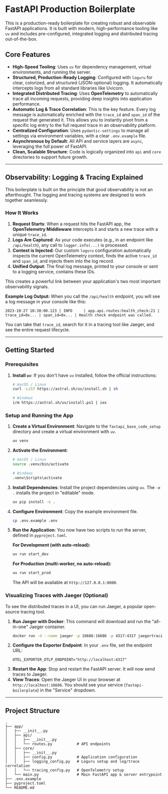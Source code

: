 # FastAPI Production Boilerplate

This is a production-ready boilerplate for creating robust and observable FastAPI applications. It is built with modern, high-performance tooling like `uv` and includes pre-configured, integrated logging and distributed tracing out-of-the-box.

## Core Features

- **High-Speed Tooling**: Uses `uv` for dependency management, virtual environments, and running the server.
- **Structured, Production-Ready Logging**: Configured with `loguru` for clear, colorized, and structured (JSON-optional) logging. It automatically intercepts logs from all standard libraries like Uvicorn.
- **Integrated Distributed Tracing**: Uses **OpenTelemetry** to automatically trace all incoming requests, providing deep insights into application performance.
- **Automatic Log & Trace Correlation**: This is the key feature. Every log message is automatically enriched with the `trace_id` and `span_id` of the request that generated it. This allows you to instantly pivot from a specific log entry to the full request trace in an observability platform.
- **Centralized Configuration**: Uses `pydantic-settings` to manage all settings via environment variables, with a clear `.env.example` file.
- **Asynchronous by Default**: All API and service layers are `async`, leveraging the full power of FastAPI.
- **Clean, Scalable Structure**: Code is logically organized into `api` and `core` directories to support future growth.

---

## Observability: Logging & Tracing Explained

This boilerplate is built on the principle that good observability is not an afterthought. The logging and tracing systems are designed to work together seamlessly.

### How It Works

1.  **Request Starts**: When a request hits the FastAPI app, the **OpenTelemetry Middleware** intercepts it and starts a new trace with a unique `trace_id`.
2.  **Logs Are Captured**: As your code executes (e.g., in an endpoint like `/api/health`), any call to `logger.info(...)` is processed.
3.  **Context is Injected**: Our custom `loguru` configuration automatically inspects the current OpenTelemetry context, finds the active `trace_id` and `span_id`, and injects them into the log record.
4.  **Unified Output**: The final log message, printed to your console or sent to a logging service, contains these IDs.

This creates a powerful link between your application's two most important observability signals.

**Example Log Output:**
When you call the `/api/health` endpoint, you will see a log message in your console like this:
```
2023-10-27 10:30:00.123 | INFO     | app.api.routes:health_check:21 | trace_id=0x... | span_id=0x... | Health check endpoint was called.
```
You can take that `trace_id`, search for it in a tracing tool like Jaeger, and see the entire request lifecycle.

---

## Getting Started

### Prerequisites

1.  **Install `uv`**:
    If you don't have `uv` installed, follow the official instructions:
    ```sh
    # macOS / Linux
    curl -LsSf https://astral.sh/uv/install.sh | sh
    
    # Windows
    irm https://astral.sh/uv/install.ps1 | iex
    ```

### Setup and Running the App

1.  **Create a Virtual Environment**:
    Navigate to the `fastapi_base_code_setup` directory and create a virtual environment with `uv`.
    ```sh
    uv venv
    ```

2.  **Activate the Environment**:
    ```sh
    # macOS / Linux
    source .venv/bin/activate

    # Windows
    .venv\Scripts\activate
    ```

3.  **Install Dependencies**:
    Install the project dependencies using `uv`. The `-e .` installs the project in "editable" mode.
    ```sh
    uv pip install -e .
    ```

4.  **Configure Environment**:
    Copy the example environment file.
    ```sh
    cp .env.example .env
    ```

5.  **Run the Application**:
    You now have two scripts to run the server, defined in `pyproject.toml`.

    **For Development (with auto-reload):**
    ```sh
    uv run start_dev
    ```

    **For Production (multi-worker, no auto-reload):**
    ```sh
    uv run start_prod
    ```
    The API will be available at `http://127.0.0.1:8000`.

### Visualizing Traces with Jaeger (Optional)

To see the distributed traces in a UI, you can run Jaeger, a popular open-source tracing tool.

1.  **Run Jaeger with Docker**:
    This command will download and run the "all-in-one" Jaeger container.
    ```sh
    docker run -d --name jaeger -p 16686:16686 -p 4317:4317 jaegertracing/all-in-one:latest
    ```
2.  **Configure the Exporter Endpoint**:
    In your `.env` file, set the endpoint URL:
    ```
    OTEL_EXPORTER_OTLP_ENDPOINT="http://localhost:4317"
    ```
3.  **Restart the App**:
    Stop and restart the FastAPI server. It will now send traces to Jaeger.
4.  **View Traces**:
    Open the Jaeger UI in your browser at `http://localhost:16686`. You should see your service (`fastapi-boilerplate`) in the "Service" dropdown.

---

## Project Structure

```
.
├── app/
│   ├── __init__.py
│   ├── api/
│   │   ├── __init__.py
│   │   └── routes.py           # API endpoints
│   ├── core/
│   │   ├── __init__.py
│   │   ├── config.py           # Application configuration
│   │   ├── logging_config.py   # Loguru setup and log/trace correlation
│   │   └── tracing_config.py   # OpenTelemetry setup
│   └── main.py                 # Main FastAPI app & server entrypoint
├── .env.example
├── pyproject.toml
└── README.md
```